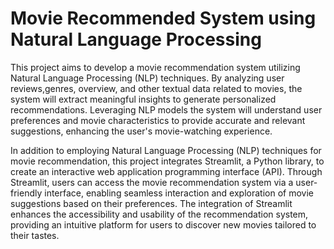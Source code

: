 # Movie Recommended System using Natural Language Processing

This project aims to develop a movie recommendation system utilizing Natural Language Processing (NLP) techniques.
By analyzing user reviews,genres, overview, and other textual data related to movies, the system will extract meaningful insights to generate personalized recommendations.
Leveraging NLP models the system will understand user preferences and movie characteristics to provide accurate and relevant suggestions, enhancing the user's movie-watching experience.

In addition to employing Natural Language Processing (NLP) techniques for movie recommendation, this project integrates Streamlit, a Python library, to create an interactive web application programming interface (API). Through Streamlit, users can access the movie recommendation system via a user-friendly interface, enabling seamless interaction and exploration of movie suggestions based on their preferences. 
The integration of Streamlit enhances the accessibility and usability of the recommendation system, providing an intuitive platform for users to discover new movies tailored to their tastes.
